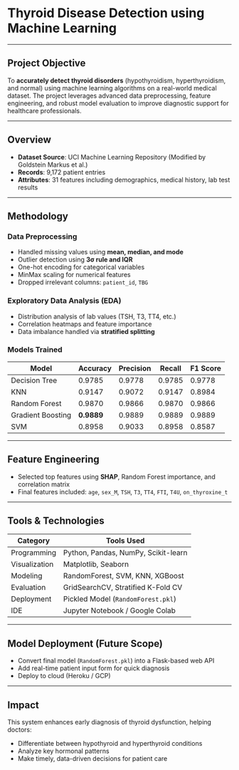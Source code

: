 # Thyroid Disease Detection using Machine Learning
---

## Project Objective

To **accurately detect thyroid disorders** (hypothyroidism, hyperthyroidism, and normal) using machine learning algorithms on a real-world medical dataset. The project leverages advanced data preprocessing, feature engineering, and robust model evaluation to improve diagnostic support for healthcare professionals.

---

## Overview

- **Dataset Source**: UCI Machine Learning Repository (Modified by Goldstein Markus et al.)
- **Records**: 9,172 patient entries
- **Attributes**: 31 features including demographics, medical history, lab test results

---

## Methodology

### Data Preprocessing
- Handled missing values using **mean, median, and mode**
- Outlier detection using **3σ rule and IQR**
- One-hot encoding for categorical variables
- MinMax scaling for numerical features
- Dropped irrelevant columns: `patient_id`, `TBG`

### Exploratory Data Analysis (EDA)
- Distribution analysis of lab values (TSH, T3, TT4, etc.)
- Correlation heatmaps and feature importance
- Data imbalance handled via **stratified splitting**

### Models Trained
| Model              | Accuracy | Precision | Recall | F1 Score |
|-------------------|----------|-----------|--------|----------|
| Decision Tree      | 0.9785   | 0.9778    | 0.9785 | 0.9778   |
| KNN                | 0.9147   | 0.9072    | 0.9147 | 0.8984   |
| Random Forest      | 0.9870   | 0.9866    | 0.9870 | 0.9866   |
| Gradient Boosting  | **0.9889** | 0.9889 | 0.9889 | 0.9889   |
| SVM                | 0.8958   | 0.9033    | 0.8958 | 0.8587   |

---

## Feature Engineering

- Selected top features using **SHAP**, Random Forest importance, and correlation matrix
- Final features included: `age`, `sex_M`, `TSH`, `T3`, `TT4`, `FTI`, `T4U`, `on_thyroxine_t`

---

## Tools & Technologies

| Category         | Tools Used                           |
|------------------|--------------------------------------|
| Programming      | Python, Pandas, NumPy, Scikit-learn  |
| Visualization    | Matplotlib, Seaborn                  |
| Modeling         | RandomForest, SVM, KNN, XGBoost      |
| Evaluation       | GridSearchCV, Stratified K-Fold CV   |
| Deployment       | Pickled Model (`RandomForest.pkl`)   |
| IDE              | Jupyter Notebook / Google Colab      |

---

## Model Deployment (Future Scope)

- Convert final model (`RandomForest.pkl`) into a Flask-based web API
- Add real-time patient input form for quick diagnosis
- Deploy to cloud (Heroku / GCP)

---

## Impact

This system enhances early diagnosis of thyroid dysfunction, helping doctors:
- Differentiate between hypothyroid and hyperthyroid conditions
- Analyze key hormonal patterns
- Make timely, data-driven decisions for patient care
